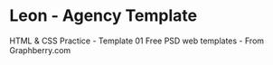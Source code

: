 ﻿# Leon - Agency Template
HTML & CSS Practice - Template 01
Free PSD web templates - From Graphberry.com
